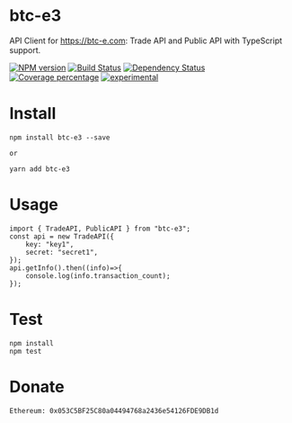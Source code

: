 # btc-e3

API Client for https://btc-e.com: Trade API and Public API with TypeScript support.

[![NPM version][npm-image]][npm-url] [![Build Status][travis-image]][travis-url] [![Dependency Status][daviddm-image]][daviddm-url] [![Coverage percentage][coveralls-image]][coveralls-url]
[![experimental](http://badges.github.io/stability-badges/dist/experimental.svg)](http://github.com/badges/stability-badges)

# Install

    npm install btc-e3 --save

    or

    yarn add btc-e3

# Usage

    import { TradeAPI, PublicAPI } from "btc-e3";
    const api = new TradeAPI({
        key: "key1",
        secret: "secret1",
    });
    api.getInfo().then((info)=>{
        console.log(info.transaction_count);
    });


# Test

    npm install
    npm test

# Donate

    Ethereum: 0x053C5BF25C80a04494768a2436e54126FDE9DB1d

[npm-image]: https://badge.fury.io/js/btc-e3.svg
[npm-url]: https://npmjs.org/package/btc-e3
[travis-image]: https://travis-ci.org/arvitaly/btc-e3.svg?branch=master
[travis-url]: https://travis-ci.org/arvitaly/btc-e3
[daviddm-image]: https://david-dm.org/arvitaly/btc-e3.svg?theme=shields.io
[daviddm-url]: https://david-dm.org/arvitaly/btc-e3
[coveralls-image]: https://coveralls.io/repos/arvitaly/btc-e3/badge.svg
[coveralls-url]: https://coveralls.io/r/arvitaly/btc-e3